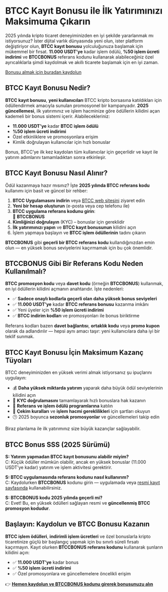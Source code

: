 <h1>BTCC Kayıt Bonusu ile İlk Yatırımınızı Maksimuma Çıkarın</h1>
<p>2025 yılında kripto ticaret deneyiminizden en iyi şekilde yararlanmak mı istiyorsunuz? İster dijital varlık dünyasında yeni olun, ister platform değiştiriyor olun, <strong>BTCC kayıt bonusu</strong> yolculuğunuza başlamak için mükemmel bir fırsat. <strong>11.000 USDT’ye</strong> kadar işlem ödülü, <strong>%50 işlem ücreti indirimi</strong> ve <strong>BTCCBONUS</strong> referans kodunu kullanarak alabileceğiniz özel ayrıcalıklarla şimdi kaydolmak ve akıllı ticarete başlamak için en iyi zaman.</p>
<p><a href="https://partner.btcc.com/us/c/BTCCBONUS/9303" target="_blank">Bonusu almak için buradan kaydolun</a></p>
<img src="https://images.mirror-media.xyz/publication-images/LztseeLtp-OtXQfU073GC.png?height=960&amp;width=1920" decoding="async" data-nimg="fill" class="css-xah9so" style="position:absolute;top:0;left:0;bottom:0;right:0;box-sizing:border-box;padding:0;border:none;margin:auto;display:block;width:0;height:0;min-width:100%;max-width:100%;min-height:100%;max-height:100%">
<h2>BTCC Kayıt Bonusu Nedir?</h2>
<p><strong>BTCC kayıt bonusu</strong>, <strong>yeni kullanıcıları</strong> BTCC kripto borsasına katıldıkları için ödüllendirmek amacıyla sunulan promosyonel bir kampanyadır. <strong>2025 güncellemesi</strong>, ilk yatırımınız ve işlem hacminize göre ödüllerin kilidini açan kademeli bir bonus sistemi içerir. Alabilecekleriniz:</p>
<ul>
<li><strong>11.000 USDT’ye</strong> kadar <strong>BTCC işlem ödülü</strong></li>
<li><strong>%50 işlem ücreti indirimi</strong></li>
<li>Özel etkinliklere ve promosyonlara erişim</li>
<li>Kimlik doğrulayan kullanıcılar için hızlı bonuslar</li>
</ul>
<p>Bonus, BTCC’ye ilk kez kaydolan tüm kullanıcılar için geçerlidir ve kayıt ile yatırım adımlarını tamamladıktan sonra etkinleşir.</p>

<h2>BTCC Kayıt Bonusu Nasıl Alınır?</h2>
<p>Ödül kazanmaya hazır mısınız? İşte <strong>2025 yılında BTCC referans kodu</strong> kullanımı için basit ve güncel bir rehber:</p>
<ol>
<li><strong>BTCC Uygulamasını indirin</strong> veya <a href="https://partner.btcc.com/us/c/BTCCBONUS/9303">BTCC web sitesini</a> ziyaret edin</li>
<li><strong>Yeni bir hesap oluşturun</strong> (e-posta veya cep telefonu ile)</li>
<li><strong>BTCC uygulama referans kodunu girin</strong>: <br>🔑 <strong>BTCCBONUS</strong></li>
<li><strong>Kimliğinizi doğrulayın</strong> (KYC) – bonuslar için gereklidir</li>
<li><strong>İlk yatırımınızı yapın</strong> ve <strong>BTCC kayıt bonusunun</strong> kilidini açın</li>
<li>İşlem yapmaya başlayın ve <strong>BTCC işlem ödüllerinin</strong> tadını çıkarın</li>
</ol>
<p><strong>BTCCBONUS</strong> gibi <strong>geçerli bir BTCC referans kodu</strong> kullandığınızdan emin olun — en yüksek bonus seviyelerini kaçırmamak için bu çok önemlidir.</p>

<h2>BTCCBONUS Gibi Bir Referans Kodu Neden Kullanılmalı?</h2>
<p><strong>BTCC promosyon kodu</strong> veya <strong>davet kodu</strong> (örneğin <strong>BTCCBONUS</strong>) kullanmak, en iyi ödüllerin kilidini açmanın anahtarıdır. İşte nedenleri:</p>
<ul>
<li>✅ <strong>Sadece onaylı kodlarla geçerli olan daha yüksek bonus seviyeleri</strong></li>
<li>✅ <strong>11.000 USDT’ye</strong> kadar <strong>BTCC referans bonusu</strong> kazanma imkânı</li>
<li>✅ Yeni üyeler için <strong>%50 işlem ücreti indirimi</strong></li>
<li>✅ <strong>BTCC indirim kodları</strong> ve promosyonları ile bonus biriktirme</li>
</ul>
<p>Referans kodları bazen <strong>davet bağlantısı</strong>, <strong>ortaklık kodu</strong> veya <strong>promo kupon</strong> olarak da adlandırılır — hepsi aynı amacı taşır: yeni kullanıcılara daha iyi bir teklif sunmak.</p>

<h2>BTCC Kayıt Bonusu İçin Maksimum Kazanç Tüyoları</h2>
<p>BTCC deneyiminizden en yüksek verimi almak istiyorsanız şu ipuçlarını uygulayın:</p>
<ul>
<li>💰 <strong>Daha yüksek miktarda yatırım</strong> yaparak daha büyük ödül seviyelerinin kilidini açın</li>
<li>🎯 <strong>KYC doğrulamasını</strong> tamamlayarak hızlı bonuslara hak kazanın</li>
<li>🔁 <strong>Referans ve işlem ödülü programlarına</strong> katılın</li>
<li>🧠 <strong>Çekim kuralları</strong> ve <strong>işlem hacmi gereklilikleri</strong> için şartları okuyun</li>
<li>🕒 2025 boyunca <strong>sezonluk promosyonlar</strong> ve güncellemeleri takip edin</li>
</ul>
<p>Biraz planlama ile ilk yatırımınız size büyük kazançlar sağlayabilir.</p>

<h2>BTCC Bonus SSS (2025 Sürümü)</h2>
<p><strong>S: Yatırım yapmadan BTCC kayıt bonusunu alabilir miyim?</strong><br>
C: Küçük ödüller mümkün olabilir, ancak en yüksek bonuslar (11.000 USDT’ye kadar) yatırım ve işlem aktivitesi gerektirir.</p>
<p><strong>S: BTCC uygulamasında referans kodunu nasıl kullanırım?</strong><br>
C: Kaydolurken <strong>BTCCBONUS</strong> kodunu girin — uygulamada veya <a href="https://partner.btcc.com/us/c/BTCCBONUS/9303">resmi kayıt sayfasında</a> kullanabilirsiniz.</p>
<p><strong>S: BTCCBONUS kodu 2025 yılında geçerli mi?</strong><br>
C: Evet! Bu, en yüksek ödülleri sağlayan resmi ve <strong>güncellenmiş BTCC promosyon kodudur</strong>.</p>

<h2>Başlayın: Kaydolun ve BTCC Bonusu Kazanın</h2>
<p><strong>BTCC işlem ödülleri</strong>, <strong>indirimli işlem ücretleri</strong> ve özel bonuslarla kripto ticaretinize güçlü bir başlangıç yapmak için bu sınırlı süreli fırsatı kaçırmayın. Kayıt olurken <strong>BTCCBONUS referans kodunu</strong> kullanarak şunların kilidini açın:</p>
<ul>
<li>✅ <strong>11.000 USDT’ye</strong> kadar bonus</li>
<li>✅ <strong>%50 işlem ücreti indirimi</strong></li>
<li>✅ Özel promosyonlara ve güncellemelere öncelikli erişim</li>
</ul>
<p>👉 <a href="https://partner.btcc.com/us/c/BTCCBONUS/9303"><strong>Hemen kaydolun ve BTCCBONUS kodunu girerek bonusunuzu alın</strong></a></p>
